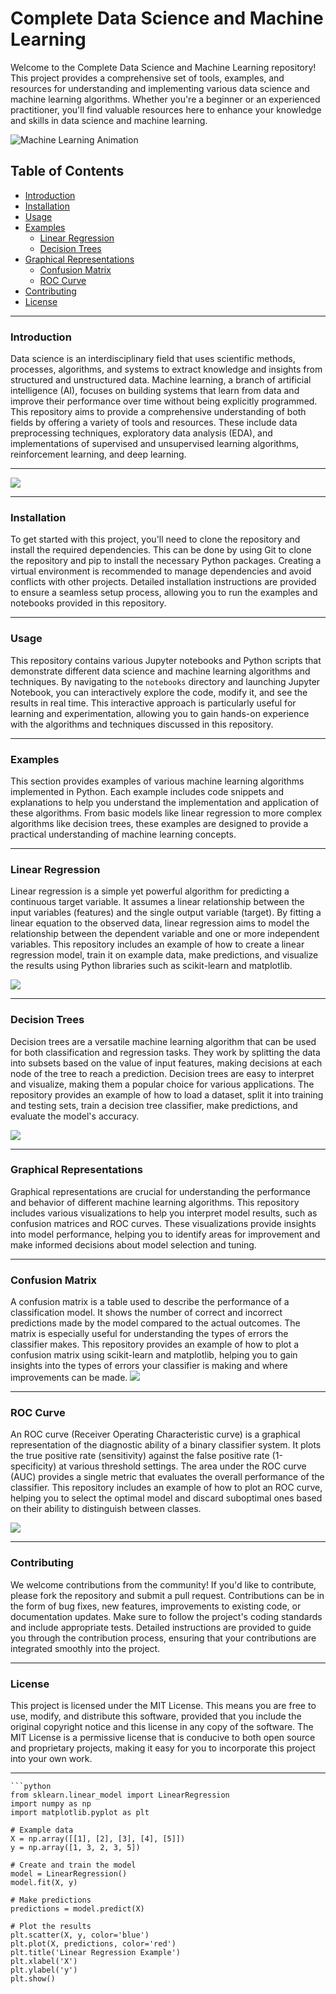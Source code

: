 # Complete Data Science and Machine Learning 

Welcome to the Complete Data Science and Machine Learning repository! This project provides a comprehensive set of tools, examples, and resources for understanding and implementing various data science and machine learning algorithms. Whether you're a beginner or an experienced practitioner, you'll find valuable resources here to enhance your knowledge and skills in data science and machine learning.

![Machine Learning Animation](https://images.squarespace-cdn.com/content/v1/5feb53185d3dab691b47361b/1609930650139-9NRI63XUJ29Y7E9LEA9G/12eca-machine-learning.gif)

## Table of Contents
- [Introduction](#introduction)
- [Installation](#installation)
- [Usage](#usage)
- [Examples](#examples)
  - [Linear Regression](#linear-regression)
  - [Decision Trees](#decision-trees)
- [Graphical Representations](#graphical-representations)
  - [Confusion Matrix](#confusion-matrix)
  - [ROC Curve](#roc-curve)
- [Contributing](#contributing)
- [License](#license)

--------------------------------------------------------------------------------------------------------------------------------------------------------------------

### Introduction
Data science is an interdisciplinary field that uses scientific methods, processes, algorithms, and systems to extract knowledge and insights from structured and unstructured data. Machine learning, a branch of artificial intelligence (AI), focuses on building systems that learn from data and improve their performance over time without being explicitly programmed. This repository aims to provide a comprehensive understanding of both fields by offering a variety of tools and resources. These include data preprocessing techniques, exploratory data analysis (EDA), and implementations of supervised and unsupervised learning algorithms, reinforcement learning, and deep learning.

--------------------------------------------------------------------------------------------------------------------------------------------------------------------

![](https://media3.giphy.com/media/3KQFqhgLN9ngkYr0qS/giphy.webp?cid=790b7611ls7katc76nf29t8dmi3upmfy9q0m96d9dwjp8cw8&ep=v1_gifs_search&rid=giphy.webp&ct=g)

--------------------------------------------------------------------------------------------------------------------------------------------------------------------


### Installation
To get started with this project, you'll need to clone the repository and install the required dependencies. This can be done by using Git to clone the repository and pip to install the necessary Python packages. Creating a virtual environment is recommended to manage dependencies and avoid conflicts with other projects. Detailed installation instructions are provided to ensure a seamless setup process, allowing you to run the examples and notebooks provided in this repository.

--------------------------------------------------------------------------------------------------------------------------------------------------------------------


### Usage
This repository contains various Jupyter notebooks and Python scripts that demonstrate different data science and machine learning algorithms and techniques. By navigating to the `notebooks` directory and launching Jupyter Notebook, you can interactively explore the code, modify it, and see the results in real time. This interactive approach is particularly useful for learning and experimentation, allowing you to gain hands-on experience with the algorithms and techniques discussed in this repository.

--------------------------------------------------------------------------------------------------------------------------------------------------------------------


### Examples
This section provides examples of various machine learning algorithms implemented in Python. Each example includes code snippets and explanations to help you understand the implementation and application of these algorithms. From basic models like linear regression to more complex algorithms like decision trees, these examples are designed to provide a practical understanding of machine learning concepts.

--------------------------------------------------------------------------------------------------------------------------------------------------------------------


### Linear Regression
Linear regression is a simple yet powerful algorithm for predicting a continuous target variable. It assumes a linear relationship between the input variables (features) and the single output variable (target). By fitting a linear equation to the observed data, linear regression aims to model the relationship between the dependent variable and one or more independent variables. This repository includes an example of how to create a linear regression model, train it on example data, make predictions, and visualize the results using Python libraries such as scikit-learn and matplotlib.

![](https://i.pinimg.com/originals/6f/d6/22/6fd62253592b42795c48dc570a17579c.gif)

--------------------------------------------------------------------------------------------------------------------------------------------------------------------


### Decision Trees
Decision trees are a versatile machine learning algorithm that can be used for both classification and regression tasks. They work by splitting the data into subsets based on the value of input features, making decisions at each node of the tree to reach a prediction. Decision trees are easy to interpret and visualize, making them a popular choice for various applications. The repository provides an example of how to load a dataset, split it into training and testing sets, train a decision tree classifier, make predictions, and evaluate the model's accuracy.

![](https://i.pinimg.com/originals/6f/65/23/6f65234bc845a785740913cd41a0c444.gif)

--------------------------------------------------------------------------------------------------------------------------------------------------------------------


### Graphical Representations
Graphical representations are crucial for understanding the performance and behavior of different machine learning algorithms. This repository includes various visualizations to help you interpret model results, such as confusion matrices and ROC curves. These visualizations provide insights into model performance, helping you to identify areas for improvement and make informed decisions about model selection and tuning.

--------------------------------------------------------------------------------------------------------------------------------------------------------------------

### Confusion Matrix
A confusion matrix is a table used to describe the performance of a classification model. It shows the number of correct and incorrect predictions made by the model compared to the actual outcomes. The matrix is especially useful for understanding the types of errors the classifier makes. This repository provides an example of how to plot a confusion matrix using scikit-learn and matplotlib, helping you to gain insights into the types of errors your classifier is making and where improvements can be made.
![](https://media.licdn.com/dms/image/C5612AQEd1Rqn1SoCDw/article-cover_image-shrink_600_2000/0/1622904587772?e=2147483647&v=beta&t=q7Kr3AsjLq8cMsxxjKuV8rxQOwWMYcGw1mi7Ki18Gcg)

--------------------------------------------------------------------------------------------------------------------------------------------------------------------


### ROC Curve
An ROC curve (Receiver Operating Characteristic curve) is a graphical representation of the diagnostic ability of a binary classifier system. It plots the true positive rate (sensitivity) against the false positive rate (1-specificity) at various threshold settings. The area under the ROC curve (AUC) provides a single metric that evaluates the overall performance of the classifier. This repository includes an example of how to plot an ROC curve, helping you to select the optimal model and discard suboptimal ones based on their ability to distinguish between classes.

![](https://miro.medium.com/v2/resize:fit:982/1*UpR91zC6y_pr63wLh5WQtQ.gif)

--------------------------------------------------------------------------------------------------------------------------------------------------------------------

### Contributing
We welcome contributions from the community! If you'd like to contribute, please fork the repository and submit a pull request. Contributions can be in the form of bug fixes, new features, improvements to existing code, or documentation updates. Make sure to follow the project's coding standards and include appropriate tests. Detailed instructions are provided to guide you through the contribution process, ensuring that your contributions are integrated smoothly into the project.

--------------------------------------------------------------------------------------------------------------------------------------------------------------------


### License
This project is licensed under the MIT License. This means you are free to use, modify, and distribute this software, provided that you include the original copyright notice and this license in any copy of the software. The MIT License is a permissive license that is conducive to both open source and proprietary projects, making it easy for you to incorporate this project into your own work.

----------------------------------------------------------------------------------------------------------------------------------------------------------------------

```
```python
from sklearn.linear_model import LinearRegression
import numpy as np
import matplotlib.pyplot as plt

# Example data
X = np.array([[1], [2], [3], [4], [5]])
y = np.array([1, 3, 2, 3, 5])

# Create and train the model
model = LinearRegression()
model.fit(X, y)

# Make predictions
predictions = model.predict(X)

# Plot the results
plt.scatter(X, y, color='blue')
plt.plot(X, predictions, color='red')
plt.title('Linear Regression Example')
plt.xlabel('X')
plt.ylabel('y')
plt.show()
